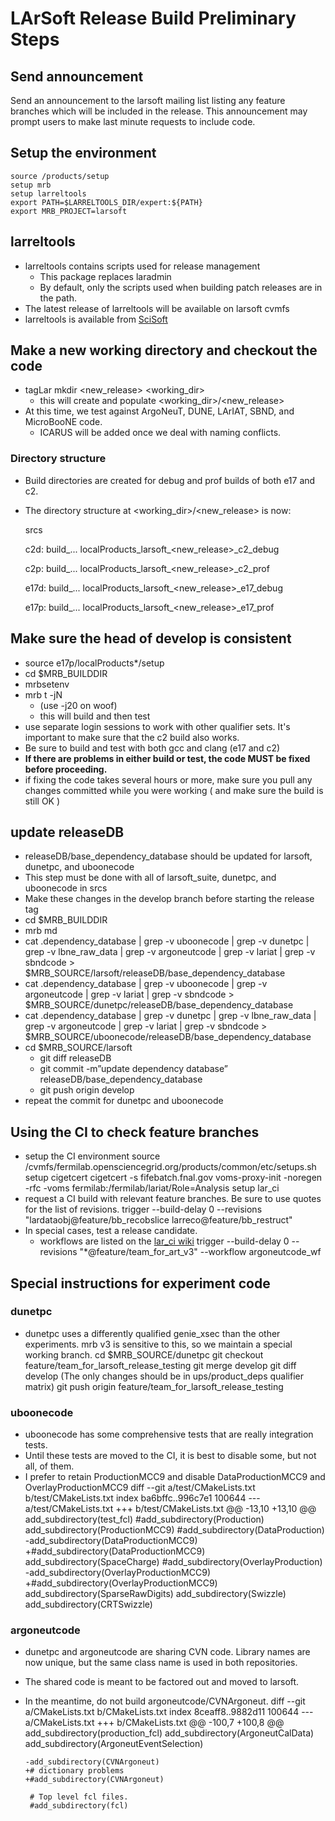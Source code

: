 # LArSoft Release Build Preliminary Steps



## Send announcement

Send an announcement to the larsoft mailing list listing any feature branches which will be included in the release. This announcement may prompt users to make last minute requests to include code.

## Setup the environment

    source /products/setup
    setup mrb
    setup larreltools
    export PATH=$LARRELTOOLS_DIR/expert:${PATH}
    export MRB_PROJECT=larsoft

## larreltools

-   larreltools contains scripts used for release management
    -   This package replaces laradmin
    -   By default, only the scripts used when building patch releases are in the path.
-   The latest release of larreltools will be available on larsoft cvmfs
-   larreltools is available from [SciSoft](http://scisoft.fnal.gov/scisoft/packages/larreltools/)

## Make a new working directory and checkout the code

-   tagLar mkdir <new_release> <working_dir>
    -   this will create and populate <working_dir>/<new_release>
-   At this time, we test against ArgoNeuT, DUNE, LArIAT, SBND, and MicroBooNE code.
    -   ICARUS will be added once we deal with naming conflicts.

### Directory structure

- Build directories are created for debug and prof builds of both e17 and c2.

- The directory structure at <working_dir>/<new_release> is now:

    srcs

    c2d:
    build_...  localProducts_larsoft_<new_release>_c2_debug

    c2p:
    build_...  localProducts_larsoft_<new_release>_c2_prof

    e17d:
    build_...  localProducts_larsoft_<new_release>_e17_debug

    e17p:
    build_...  localProducts_larsoft_<new_release>_e17_prof

## Make sure the head of develop is consistent

-   source e17p/localProducts\*/setup
-   cd $MRB_BUILDDIR
-   mrbsetenv
-   mrb t -jN
    -   (use -j20 on woof)
    -   this will build and then test
-   use separate login sessions to work with other qualifier sets. It's important to make sure that the c2 build also works.
-   Be sure to build and test with both gcc and clang (e17 and c2)
-   **If there are problems in either build or test, the code MUST be fixed before proceeding.**
-   if fixing the code takes several hours or more, make sure you pull any changes committed while you were working ( and make sure the build is still OK )

## update releaseDB

-   releaseDB/base_dependency_database should be updated for larsoft, dunetpc, and uboonecode
-   This step must be done with all of larsoft_suite, dunetpc, and uboonecode in srcs
-   Make these changes in the develop branch before starting the release tag
-   cd $MRB_BUILDDIR
-   mrb md
-   cat .dependency_database \| grep -v uboonecode \| grep -v dunetpc \| grep -v lbne_raw_data \| grep -v argoneutcode \| grep -v lariat \| grep -v sbndcode \> $MRB_SOURCE/larsoft/releaseDB/base_dependency_database
-   cat .dependency_database \| grep -v uboonecode \| grep -v argoneutcode \| grep -v lariat \| grep -v sbndcode \> $MRB_SOURCE/dunetpc/releaseDB/base_dependency_database
-   cat .dependency_database \| grep -v dunetpc \| grep -v lbne_raw_data \| grep -v argoneutcode \| grep -v lariat \| grep -v sbndcode \> $MRB_SOURCE/uboonecode/releaseDB/base_dependency_database
-   cd $MRB_SOURCE/larsoft
    -   git diff releaseDB
    -   git commit -m”update dependency database” releaseDB/base_dependency_database
    -   git push origin develop
-   repeat the commit for dunetpc and uboonecode

## Using the CI to check feature branches

-   setup the CI environment
        source /cvmfs/fermilab.opensciencegrid.org/products/common/etc/setups.sh
        setup cigetcert
        cigetcert -s fifebatch.fnal.gov
        voms-proxy-init -noregen -rfc -voms fermilab:/fermilab/lariat/Role=Analysis
        setup lar_ci
-   request a CI build with relevant feature branches. Be sure to use quotes for the list of revisions.
        trigger --build-delay 0 --revisions "lardataobj@feature/bb_recobslice larreco@feature/bb_restruct"
-   In special cases, test a release candidate.
    -   workflows are listed on the [lar_ci wiki](https://cdcvs.fnal.gov/redmine/projects/lar_ci/wiki/LArCI_Workflows)
            trigger --build-delay 0 --revisions "*@feature/team_for_art_v3" --workflow argoneutcode_wf

## Special instructions for experiment code

### dunetpc

-   dunetpc uses a differently qualified genie_xsec than the other experiments. mrb v3 is sensitive to this, so we maintain a special working branch.
        cd $MRB_SOURCE/dunetpc
        git checkout feature/team_for_larsoft_release_testing
        git merge develop
        git diff develop (The only changes should be in ups/product_deps qualifier matrix)
        git push origin feature/team_for_larsoft_release_testing

### uboonecode

-   uboonecode has some comprehensive tests that are really integration tests.
-   Until these tests are moved to the CI, it is best to disable some, but not all, of them.
-   I prefer to retain ProductionMCC9 and disable DataProductionMCC9 and OverlayProductionMCC9
        diff --git a/test/CMakeLists.txt b/test/CMakeLists.txt
        index ba6bffc..996c7e1 100644
        --- a/test/CMakeLists.txt
        +++ b/test/CMakeLists.txt
        @@ -13,10 +13,10 @@ add_subdirectory(test_fcl)
         #add_subdirectory(Production)
         add_subdirectory(ProductionMCC9)
         #add_subdirectory(DataProduction)
        -add_subdirectory(DataProductionMCC9)
        +#add_subdirectory(DataProductionMCC9)
         add_subdirectory(SpaceCharge)
         #add_subdirectory(OverlayProduction)
        -add_subdirectory(OverlayProductionMCC9)
        +#add_subdirectory(OverlayProductionMCC9)
         add_subdirectory(SparseRawDigits)
         add_subdirectory(Swizzle)
         add_subdirectory(CRTSwizzle)

### argoneutcode

-   dunetpc and argoneutcode are sharing CVN code. Library names are now unique, but the same class name is used in both repositories.
-   The shared code is meant to be factored out and moved to larsoft.
-   In the meantime, do not build argoneutcode/CVNArgoneut.
        diff --git a/CMakeLists.txt b/CMakeLists.txt
        index 8ceaff8..9882d11 100644
        --- a/CMakeLists.txt
        +++ b/CMakeLists.txt
        @@ -100,7 +100,8 @@ add_subdirectory(production_fcl)
         add_subdirectory(ArgoneutCalData)
         add_subdirectory(ArgoneutEventSelection)

        -add_subdirectory(CVNArgoneut)
        +# dictionary problems
        +#add_subdirectory(CVNArgoneut)

         # Top level fcl files.
         #add_subdirectory(fcl)
